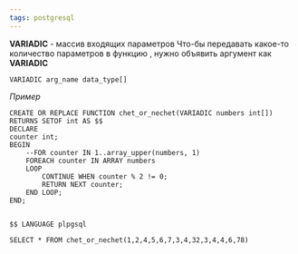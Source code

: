 ```yaml
---
tags: postgresql
---
```

 **VARIADIC** - массив входящих параметров
Что-бы передавать какое-то количество параметров в функцию , нужно объявить аргумент как **VARIADIC**
```postgresql
VARIADIC arg_name data_type[]
```

_Пример_
```postgresql
CREATE OR REPLACE FUNCTION chet_or_nechet(VARIADIC numbers int[]) RETURNS SETOF int AS $$
DECLARE 
counter int;
BEGIN
	--FOR counter IN 1..array_upper(numbers, 1)
	FOREACH counter IN ARRAY numbers
	LOOP
		CONTINUE WHEN counter % 2 != 0;
		RETURN NEXT counter;
	END LOOP;
END;


$$ LANGUAGE plpgsql

SELECT * FROM chet_or_nechet(1,2,4,5,6,7,3,4,32,3,4,4,6,78)
```

 